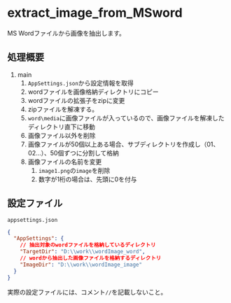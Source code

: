 # extract_image_from_MSword

MS Wordファイルから画像を抽出します。

## 処理概要

1. main
   1. `AppSettings.json`から設定情報を取得
   1. wordファイルを画像格納ディレクトリにコピー
   1. wordファイルの拡張子をzipに変更
   1. zipファイルを解凍する。
   1. `word\media`に画像ファイルが入っているので、画像ファイルを解凍したディレクトリ直下に移動
   1. 画像ファイル以外を削除
   1. 画像ファイルが50個以上ある場合、サブディレクトリを作成し（01、02…）、50個ずつに分割して格納
   1. 画像ファイルの名前を変更
      1. `image1.png`の`image`を削除
      1. 数字が1桁の場合は、先頭に0を付与

## 設定ファイル

`appsettings.json`

```json
{
  "AppSettings": {
    // 抽出対象のwordファイルを格納しているディレクトリ
    "TargetDir": "D:\\work\\wordImage_word",
    // wordから抽出した画像ファイルを格納するディレクトリ
    "ImageDir": "D:\\work\\wordImage_image"
  }
}
```

実際の設定ファイルには、コメント`//`を記載しないこと。
